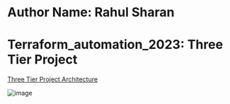 # Author Name: Rahul Sharan

# Terraform_automation_2023: Three Tier Project

[Three Tier Project Architecture](https://github.com/rahuls512/terraform_automation_2023/blob/main/Three%20Tier%20Project%20Architecture.png)

![image](https://github.com/rahuls512/terraform_automation_2023/assets/123796550/3519e46e-b98f-4728-a71e-e6a56e215e42)
